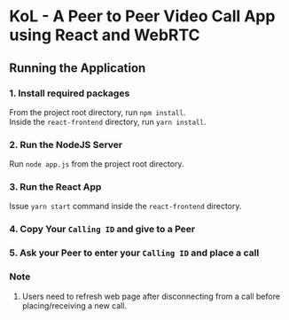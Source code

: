 # KoL - A Peer to Peer Video Call App using React and WebRTC


## Running the Application

### 1. Install required packages
From the project root directory, run `npm install`.  
Inside the `react-frontend` directory, run `yarn install`.

### 2. Run the NodeJS Server
Run `node app.js` from the project root directory.

### 3. Run the React App
Issue `yarn start` command inside the `react-frontend` directory.

### 4. Copy Your `Calling ID` and give to a Peer

### 5. Ask your Peer to enter your `Calling ID` and place a call


### Note
1. Users need to refresh web page after disconnecting from a call before placing/receiving a new call.
   